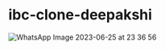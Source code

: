 # ibc-clone-deepakshi
![WhatsApp Image 2023-06-25 at 23 36 56](https://github.com/deepakshi05/ibc-clone-deepakshi/assets/121675048/5bb22c1a-d1f2-4a0d-b60a-96a9ede2efcc)
